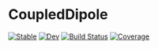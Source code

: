 # CoupledDipole

[![Stable](https://img.shields.io/badge/docs-stable-blue.svg)](https://baptiste.github.io/CoupledDipole.jl/stable)
[![Dev](https://img.shields.io/badge/docs-dev-blue.svg)](https://baptiste.github.io/CoupledDipole.jl/dev)
[![Build Status](https://github.com/baptiste/CoupledDipole.jl/workflows/CI/badge.svg)](https://github.com/baptiste/CoupledDipole.jl/actions)
[![Coverage](https://codecov.io/gh/baptiste/CoupledDipole.jl/branch/master/graph/badge.svg)](https://codecov.io/gh/baptiste/CoupledDipole.jl)
